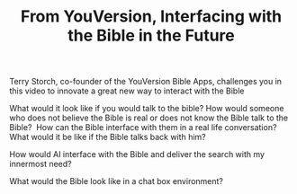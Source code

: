 ﻿---
title: From YouVersion, Interfacing with the Bible in the Future
intro: How can you leverage technologies such as Voice, Artificial Intelligence, Augmented Reality, Chat Box, and others to deliver better and even more relevant interactions with the Bible?
champions:
- name:
    YouVersion
  logo:
    YouVersion.png   
---
Terry Storch, co-founder of the YouVersion Bible Apps, challenges you in this video to innovate a great new way to interact with the Bible 

What would it look like if you would talk to the bible? How would someone who does not believe the Bible is real or does not know the Bible talk to the Bible?  How can the Bible interface with them in a real life conversation? What would it be like if the Bible talks back with him? 

How would AI interface with the Bible and deliver the search with my innermost need?

What would the Bible look like in a chat box environment? 
